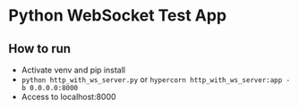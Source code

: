 # Python WebSocket Test App
## How to run
- Activate venv and pip install
- `python http_with_ws_server.py` or `hypercorn http_with_ws_server:app -b 0.0.0.0:8000`
- Access to localhost:8000
